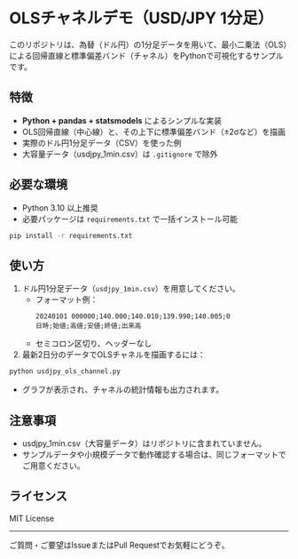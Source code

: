 # OLSチャネルデモ（USD/JPY 1分足）

このリポジトリは、為替（ドル円）の1分足データを用いて、最小二乗法（OLS）による回帰直線と標準偏差バンド（チャネル）をPythonで可視化するサンプルです。

## 特徴
- **Python + pandas + statsmodels** によるシンプルな実装
- OLS回帰直線（中心線）と、その上下に標準偏差バンド（±2σなど）を描画
- 実際のドル円1分足データ（CSV）を使った例
- 大容量データ（usdjpy_1min.csv）は `.gitignore` で除外

## 必要な環境
- Python 3.10 以上推奨
- 必要パッケージは `requirements.txt` で一括インストール可能

```bash
pip install -r requirements.txt
```

## 使い方
1. ドル円1分足データ（`usdjpy_1min.csv`）を用意してください。
    - フォーマット例：
      ```
      20240101 000000;140.000;140.010;139.990;140.005;0
      日時;始値;高値;安値;終値;出来高
      ```
    - セミコロン区切り、ヘッダーなし
2. 最新2日分のデータでOLSチャネルを描画するには：

```bash
python usdjpy_ols_channel.py
```

- グラフが表示され、チャネルの統計情報も出力されます。

## 注意事項
- usdjpy_1min.csv（大容量データ）はリポジトリに含まれていません。
- サンプルデータや小規模データで動作確認する場合は、同じフォーマットでご用意ください。

## ライセンス
MIT License

---

ご質問・ご要望はIssueまたはPull Requestでお気軽にどうぞ。 